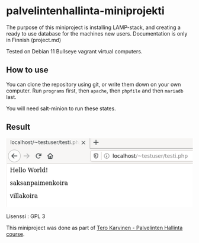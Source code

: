 # palvelintenhallinta-miniprojekti

The purpose of this miniproject is installing LAMP-stack, and creating a ready to use database for the machines new users. Documentation is only in Finnish (project.md)

Tested on Debian 11 Bullseye vagrant virtual computers.

## How to use

You can clone the repository using git, or write them down on your own computer. Run `programs` first, then `apache`, then `phpfile` and then `mariadb` last. 

You will need salt-minion to run these states. 

## Result

![Image](https://raw.githubusercontent.com/taanttila/palvelintenhallinta-miniprojekti/main/screenshots/lopputulos.PNG)

Lisenssi : GPL 3

This miniproject was done as part of  [Tero Karvinen - Palvelinten Hallinta course](https://terokarvinen.com/2021/configuration-management-systems-palvelinten-hallinta-ict4tn022-2021-autumn/).
